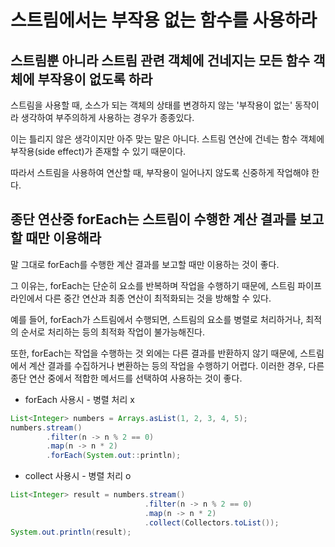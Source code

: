 # 스트림에서는 부작용 없는 함수를 사용하라

## 스트림뿐 아니라 스트림 관련 객체에 건네지는 모든 함수 객체에 부작용이 없도록 하라

스트림을 사용할 때, 소스가 되는 객체의 상태를 변경하지 않는 '부작용이 없는' 동작이라 생각하여 부주의하게
사용하는 경우가 종종있다.

이는 틀리지 않은 생각이지만 아주 맞는 말은 아니다. 
스트림 연산에 건네는 함수 객체에 부작용(side effect)가 존재할 수 있기 때문이다.

따라서 스트림을 사용하여 연산할 때, 부작용이 일어나지 않도록 신중하게 작업해야 한다.


## 종단 연산중 forEach는 스트림이 수행한 계산 결과를 보고할 때만 이용해라

말 그대로 forEach를 수행한 계산 결과를 보고할 때만 이용하는 것이 좋다.

그 이유는, forEach는 단순히 요소를 반복하며 작업을 수행하기 때문에,
스트림 파이프라인에서 다른 중간 연산과 최종 연산이 최적화되는 것을 방해할 수 있다. 

예를 들어, forEach가 스트림에서 수행되면, 스트림의 요소를 병렬로 처리하거나, 
최적의 순서로 처리하는 등의 최적화 작업이 불가능해진다.

또한, forEach는 작업을 수행하는 것 외에는 다른 결과를 반환하지 않기 때문에, 
스트림에서 계산 결과를 수집하거나 변환하는 등의 작업을 수행하기 어렵다. 
이러한 경우, 다른 종단 연산 중에서 적합한 메서드를 선택하여 사용하는 것이 좋다.

- forEach 사용시 - 병렬 처리 x
```java
List<Integer> numbers = Arrays.asList(1, 2, 3, 4, 5);
numbers.stream()
        .filter(n -> n % 2 == 0)
        .map(n -> n * 2)
        .forEach(System.out::println);
```

- collect 사용시 - 병렬 처리 o
```java
List<Integer> result = numbers.stream()
                              .filter(n -> n % 2 == 0)
                              .map(n -> n * 2)
                              .collect(Collectors.toList());
System.out.println(result);

```